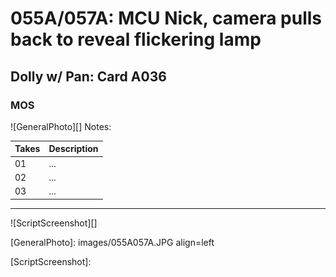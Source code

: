 # 055A/057A: MCU Nick, camera pulls back to reveal flickering lamp

## Dolly w/ Pan: Card A036

### MOS

![GeneralPhoto][]
Notes: 

| Takes | Description |
|:---|:----|
| 01 | ... |
| 02 | ... |
| 03 | ... |

----

![ScriptScreenshot][]


[GeneralPhoto]:  images/055A057A.JPG align=left

[ScriptScreenshot]: 